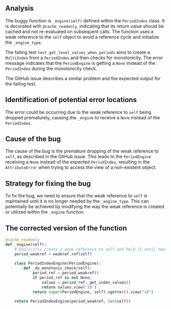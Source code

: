 ## Analysis
The buggy function is `_engine(self)` defined within the `PeriodIndex` class. It is decorated with `@cache_readonly`, indicating that its return value should be cached and not re-evaluated on subsequent calls. The function uses a weak reference to the `self` object to avoid a reference cycle and initialize the `_engine_type`.

The failing test `test_get_level_values_when_periods` aims to create a `MultiIndex` from a `PeriodIndex` and then checks for monotonicity. The error message indicates that the `PeriodEngine` is getting a `None` instead of the `PeriodIndex` during the monotonicity check.

The GitHub issue describes a similar problem and the expected output for the failing test.

## Identification of potential error locations
The error could be occurring due to the weak reference to `self` being dropped prematurely, causing the `_engine` to receive a `None` instead of the `PeriodIndex`.

## Cause of the bug
The cause of the bug is the premature dropping of the weak reference to `self`, as described in the GitHub issue. This leads to the `PeriodEngine` receiving a `None` instead of the expected `PeriodIndex`, resulting in the `AttributeError` when trying to access the view of a non-existent object.

## Strategy for fixing the bug
To fix the bug, we need to ensure that the weak reference to `self` is maintained until it is no longer needed by the `_engine_type`. This can potentially be achieved by modifying the way the weak reference is created or utilized within the `_engine` function.

## The corrected version of the function
```python
@cache_readonly
def _engine(self):
    # Explicitly create a weak reference to self and hold it until necessary
    period_weakref = weakref.ref(self)
    
    class PeriodIndexEngine(PeriodEngine):
        def _do_monotonic_check(self):
            period_ref = period_weakref()
            if period_ref is not None:
                values = period_ref._get_index_values()
                return values.view('i8')
            return super(PeriodEngine, self).vgetter().view("i8")

    return PeriodIndexEngine(period_weakref, len(self))
```